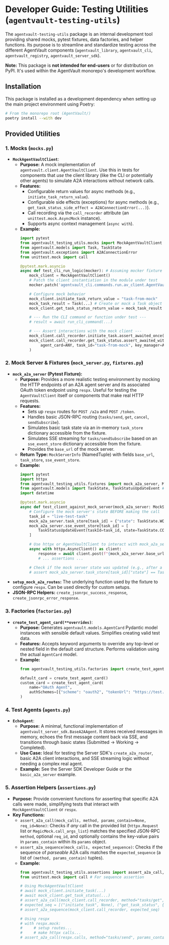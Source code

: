 # Developer Guide: Testing Utilities (`agentvault-testing-utils`)

The `agentvault-testing-utils` package is an internal development tool providing shared mocks, pytest fixtures, data factories, and helper functions. Its purpose is to streamline and standardize testing across the different AgentVault components (`agentvault_library`, `agentvault_cli`, `agentvault_registry`, `agentvault_server_sdk`).

**Note:** This package is **not intended for end-users** or for distribution on PyPI. It's used within the AgentVault monorepo's development workflow.

## Installation

This package is installed as a development dependency when setting up the main project environment using Poetry:

```bash
# From the monorepo root (AgentVault/)
poetry install --with dev
```

## Provided Utilities

### 1. Mocks (`mocks.py`)

*   **`MockAgentVaultClient`**:
    *   **Purpose:** A mock implementation of `agentvault.client.AgentVaultClient`. Use this in tests for components that *use* the client library (like the CLI or potentially other agents) to simulate A2A interactions without network calls.
    *   **Features:**
        *   Configurable return values for async methods (e.g., `initiate_task_return_value`).
        *   Configurable side effects (exceptions) for async methods (e.g., `get_task_status_side_effect = A2AConnectionError(...)`).
        *   Call recording via the `call_recorder` attribute (an `unittest.mock.AsyncMock` instance).
        *   Supports async context management (`async with`).
    *   **Example:**
        ```python
        import pytest
        from agentvault_testing_utils.mocks import MockAgentVaultClient
        from agentvault.models import Task, TaskState
        from agentvault.exceptions import A2AConnectionError
        from unittest.mock import call

        @pytest.mark.asyncio
        async def test_cli_run_logic(mocker): # Assuming mocker fixture
            mock_client = MockAgentVaultClient()
            # Patch the client instantiation in the module under test
            mocker.patch('agentvault_cli.commands.run.av_client.AgentVaultClient', return_value=mock_client)

            # Configure mock behavior
            mock_client.initiate_task_return_value = "task-from-mock"
            mock_task_result = Task(...) # Create or mock a Task object
            mock_client.get_task_status_return_value = mock_task_result

            # --- Run the CLI command or function under test ---
            # result = await run_cli_command(...)

            # --- Assert interactions with the mock client ---
            mock_client.call_recorder.initiate_task.assert_awaited_once()
            mock_client.call_recorder.get_task_status.assert_awaited_with(
                 agent_card=ANY, task_id="task-from-mock", key_manager=ANY
            )
        ```

### 2. Mock Server & Fixtures (`mock_server.py`, `fixtures.py`)

*   **`mock_a2a_server` (Pytest Fixture):**
    *   **Purpose:** Provides a more realistic testing environment by mocking the HTTP endpoints of an A2A agent server and its associated OAuth token endpoint using `respx`. Useful for testing the `AgentVaultClient` itself or components that make real HTTP requests.
    *   **Features:**
        *   Sets up `respx` routes for `POST /a2a` and `POST /token`.
        *   Handles basic JSON-RPC routing (`tasks/send`, `get`, `cancel`, `sendSubscribe`).
        *   Simulates basic task state via an in-memory `task_store` dictionary accessible from the fixture.
        *   Simulates SSE streaming for `tasks/sendSubscribe` based on an `sse_event_store` dictionary accessible from the fixture.
        *   Provides the `base_url` of the mock server.
    *   **Return Type:** `MockServerInfo` (NamedTuple) with fields `base_url`, `task_store`, `sse_event_store`.
    *   **Example:**
        ```python
        import pytest
        import httpx
        from agentvault_testing_utils.fixtures import mock_a2a_server, MockServerInfo
        from agentvault.models import TaskState, TaskStatusUpdateEvent # Example event
        import datetime

        @pytest.mark.asyncio
        async def test_client_against_mock_server(mock_a2a_server: MockServerInfo):
            # Configure the mock server's state BEFORE making the call
            task_id = "live-test-task"
            mock_a2a_server.task_store[task_id] = {"state": TaskState.WORKING}
            mock_a2a_server.sse_event_store[task_id] = [
                TaskStatusUpdateEvent(taskId=task_id, state=TaskState.COMPLETED, timestamp=datetime.datetime.now(datetime.timezone.utc))
            ]

            # Use httpx or AgentVaultClient to interact with mock_a2a_server.base_url
            async with httpx.AsyncClient() as client:
                response = await client.post(f"{mock_a2a_server.base_url}/a2a", json={...})
                # ... assertions ...

            # Check if the mock server state was updated (e.g., after a cancel call)
            # assert mock_a2a_server.task_store[task_id]["state"] == TaskState.CANCELED
        ```
*   **`setup_mock_a2a_routes`:** The underlying function used by the fixture to configure `respx`. Can be used directly for custom setups.
*   **JSON-RPC Helpers:** `create_jsonrpc_success_response`, `create_jsonrpc_error_response`.

### 3. Factories (`factories.py`)

*   **`create_test_agent_card(**overrides)`**:
    *   **Purpose:** Generates `agentvault.models.AgentCard` Pydantic model instances with sensible default values. Simplifies creating valid test data.
    *   **Features:** Accepts keyword arguments to override any top-level or nested field in the default card structure. Performs validation using the actual `AgentCard` model.
    *   **Example:**
        ```python
        from agentvault_testing_utils.factories import create_test_agent_card

        default_card = create_test_agent_card()
        custom_card = create_test_agent_card(
            name="OAuth Agent",
            authSchemes=[{"scheme": "oauth2", "tokenUrl": "https://test.com/token"}]
        )
        ```

### 4. Test Agents (`agents.py`)

*   **`EchoAgent`**:
    *   **Purpose:** A minimal, functional implementation of `agentvault_server_sdk.BaseA2AAgent`. It stores received messages in memory, echoes the first message content back via SSE, and transitions through basic states (Submitted -> Working -> Completed).
    *   **Use Case:** Ideal for testing the Server SDK's `create_a2a_router`, basic A2A client interactions, and SSE streaming logic without needing a complex real agent.
    *   **Example:** See the Server SDK Developer Guide or the `basic_a2a_server` example.

### 5. Assertion Helpers (`assertions.py`)

*   **Purpose:** Provide convenient functions for asserting that specific A2A calls were made, simplifying tests that interact with `MockAgentVaultClient` or `respx`.
*   **Key Functions:**
    *   `assert_a2a_call(mock_calls, method, params_contain=None, req_id=None)`: Checks if *any* call in the provided list (`httpx.Request` list or `MagicMock.call_args_list`) matches the specified JSON-RPC `method`, optional `req_id`, and optionally contains the key-value pairs in `params_contain` within its `params` object.
    *   `assert_a2a_sequence(mock_calls, expected_sequence)`: Checks if the sequence of *parseable* A2A calls matches the `expected_sequence` (a list of `(method, params_contain)` tuples).
    *   **Example:**
        ```python
        from agentvault_testing_utils.assertions import assert_a2a_call, assert_a2a_sequence
        from unittest.mock import call # For sequence assertion

        # Using MockAgentVaultClient
        # await mock_client.initiate_task(...)
        # await mock_client.get_task_status(...)
        # assert_a2a_call(mock_client.call_recorder, method="tasks/get", params_contain={"id": "task-id"})
        # expected_seq = [("initiate_task", None), ("get_task_status", {"task_id": "task-id"})] # Note: Uses method name for mock recorder
        # assert_a2a_sequence(mock_client.call_recorder, expected_seq)

        # Using respx
        # with respx.mock:
        #     # setup routes...
        #     # make httpx calls...
        # assert_a2a_call(respx.calls, method="tasks/send", params_contain={"message": {"role": "user"}})
        ```
